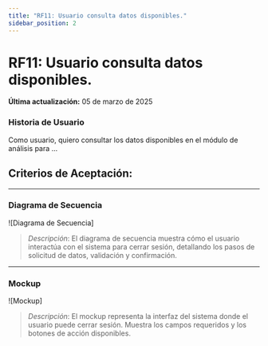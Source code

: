 ```yaml
---
title: "RF11: Usuario consulta datos disponibles."  
sidebar_position: 2
---
```


# RF11: Usuario consulta datos disponibles.

**Última actualización:** 05 de marzo de 2025

### Historia de Usuario

Como usuario, quiero consultar los datos disponibles en el módulo de análisis para ...

  **Criterios de Aceptación:**
  - 

---

### Diagrama de Secuencia

![Diagrama de Secuencia] 

> *Descripción*: El diagrama de secuencia muestra cómo el usuario interactúa con el sistema para cerrar sesión, detallando los pasos de solicitud de datos, validación y confirmación.

---

### Mockup

![Mockup]

> *Descripción*: El mockup representa la interfaz del sistema donde el usuario puede cerrar sesión. Muestra los campos requeridos y los botones de acción disponibles.
